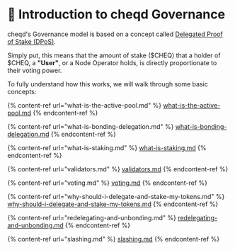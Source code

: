 # 🏁 Introduction to cheqd Governance

cheqd's Governance model is based on a concept called [Delegated Proof of Stake (DPoS)](https://learn.bybit.com/blockchain/delegated-proof-of-stake-dpos/).

Simply put, this means that the amount of stake ($CHEQ) that a holder of $CHEQ, a **"User"**, or a Node Operator holds, is directly proportionate to their voting power.

To fully understand how this works, we will walk through some basic concepts:

{% content-ref url="what-is-the-active-pool.md" %}
[what-is-the-active-pool.md](what-is-the-active-pool.md)
{% endcontent-ref %}

{% content-ref url="what-is-bonding-delegation.md" %}
[what-is-bonding-delegation.md](what-is-bonding-delegation.md)
{% endcontent-ref %}

{% content-ref url="what-is-staking.md" %}
[what-is-staking.md](what-is-staking.md)
{% endcontent-ref %}

{% content-ref url="validators.md" %}
[validators.md](validators.md)
{% endcontent-ref %}

{% content-ref url="voting.md" %}
[voting.md](voting.md)
{% endcontent-ref %}

{% content-ref url="why-should-i-delegate-and-stake-my-tokens.md" %}
[why-should-i-delegate-and-stake-my-tokens.md](why-should-i-delegate-and-stake-my-tokens.md)
{% endcontent-ref %}

{% content-ref url="redelegating-and-unbonding.md" %}
[redelegating-and-unbonding.md](redelegating-and-unbonding.md)
{% endcontent-ref %}

{% content-ref url="slashing.md" %}
[slashing.md](slashing.md)
{% endcontent-ref %}
